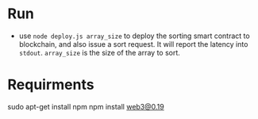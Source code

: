 # Run
* use `node deploy.js array_size` to deploy the sorting smart contract to blockchain, and also issue a sort request. It will report the latency into `stdout`. 
 `array_size` is the size of the array to sort.

# Requirments 
 sudo apt-get install npm
 npm install web3@0.19 
